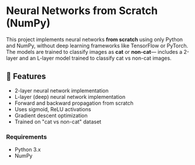 # Neural Networks from Scratch (NumPy)

This project implements neural networks **from scratch** using only Python and NumPy, without deep learning frameworks like TensorFlow or PyTorch.  
The models are trained to classify images as **cat** or **non-cat**— includes a 2-layer and an L-layer model trained to classify cat vs non-cat images.

## 📌 Features
- 2-layer neural network implementation
- L-layer (deep) neural network implementation
- Forward and backward propagation from scratch
- Uses sigmoid, ReLU activations
- Gradient descent optimization
- Trained on "cat vs non-cat" dataset

### Requirements
- Python 3.x
- NumPy
